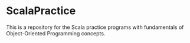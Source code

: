 # ScalaPractice
This is a repository for the Scala practice programs with fundamentals of Object-Oriented Programming concepts.
